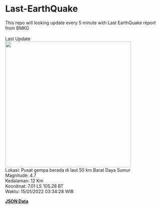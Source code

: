 # Last-EarthQuake
This repo will looking update every 5 minute with Last EarthQuake report from BMKG
<br>
<br>
Last Update
<br>
<img src="https://ews.bmkg.go.id/TEWS/data/20220115033428.mmi.jpg" width="400"/>
<br>
Lokasi: Pusat gempa berada di laut 50 km Barat Daya Sumur <br>
Magnitude: 4.7 <br>
Kedalaman: 12 Km <br>
Koordinat: 7.01 LS 105.28 BT <br>
Waktu: 15/01/2022 03:34:28 WIB <br>

<a href="./data/data.json">**JSON Data**</a>
